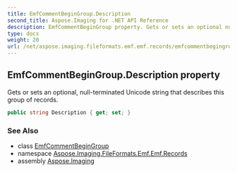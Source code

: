 ```yaml
---
title: EmfCommentBeginGroup.Description
second_title: Aspose.Imaging for .NET API Reference
description: EmfCommentBeginGroup property. Gets or sets an optional nullterminated Unicode string that describes this group of records
type: docs
weight: 20
url: /net/aspose.imaging.fileformats.emf.emf.records/emfcommentbegingroup/description/
---
```

## EmfCommentBeginGroup.Description property

Gets or sets an optional, null-terminated Unicode string that describes this group of records.

```csharp
public string Description { get; set; }
```

### See Also

* class [EmfCommentBeginGroup](../)
* namespace [Aspose.Imaging.FileFormats.Emf.Emf.Records](../../emfcommentbegingroup/)
* assembly [Aspose.Imaging](../../../)



